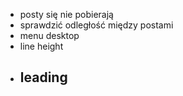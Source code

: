 - posty się nie pobierają
- sprawdzić odległość między postami
- menu desktop
- line height
- leading
  -
